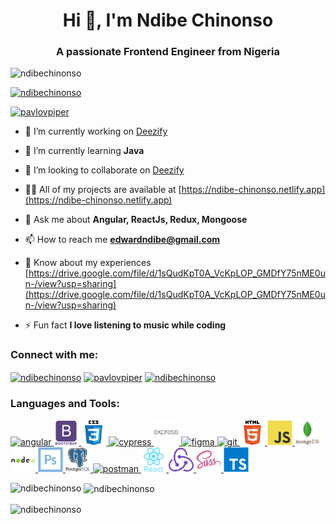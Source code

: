<h1 align="center">Hi 👋, I'm Ndibe Chinonso</h1>
<h3 align="center">A passionate Frontend Engineer from Nigeria</h3>

<p align="left"> <img src="https://komarev.com/ghpvc/?username=ndibechinonso&label=Profile%20views&color=0e75b6&style=flat" alt="ndibechinonso" /> </p>

<p align="left"> <a href="https://github.com/ryo-ma/github-profile-trophy"><img src="https://github-profile-trophy.vercel.app/?username=ndibechinonso" alt="ndibechinonso" /></a> </p>

<p align="left"> <a href="https://twitter.com/pavlovpiper" target="blank"><img src="https://img.shields.io/twitter/follow/pavlovpiper?logo=twitter&style=for-the-badge" alt="pavlovpiper" /></a> </p>

- 🔭 I’m currently working on [Deezify](https://github.com/Ndibechinonso/music-app)

- 🌱 I’m currently learning **Java**

- 👯 I’m looking to collaborate on [Deezify](https://github.com/Ndibechinonso/music-app)

- 👨‍💻 All of my projects are available at [https://ndibe-chinonso.netlify.app](https://ndibe-chinonso.netlify.app)

- 💬 Ask me about **Angular, ReactJs, Redux, Mongoose**

- 📫 How to reach me **edwardndibe@gmail.com**

- 📄 Know about my experiences [https://drive.google.com/file/d/1sQudKpT0A_VcKpLOP_GMDfY75nME0un-/view?usp=sharing](https://drive.google.com/file/d/1sQudKpT0A_VcKpLOP_GMDfY75nME0un-/view?usp=sharing)

- ⚡ Fun fact **I love listening to music while coding**

<h3 align="left">Connect with me:</h3>
<p align="left">
<a href="https://codepen.io/ndibechinonso" target="blank"><img align="center" src="https://raw.githubusercontent.com/rahuldkjain/github-profile-readme-generator/master/src/images/icons/Social/codepen.svg" alt="ndibechinonso" height="30" width="40" /></a>
<a href="https://twitter.com/pavlovpiper" target="blank"><img align="center" src="https://raw.githubusercontent.com/rahuldkjain/github-profile-readme-generator/master/src/images/icons/Social/twitter.svg" alt="pavlovpiper" height="30" width="40" /></a>
<a href="https://linkedin.com/in/ndibechinonso" target="blank"><img align="center" src="https://raw.githubusercontent.com/rahuldkjain/github-profile-readme-generator/master/src/images/icons/Social/linked-in-alt.svg" alt="ndibechinonso" height="30" width="40" /></a>
</p>

<h3 align="left">Languages and Tools:</h3>
<p align="left"> <a href="https://angular.io" target="_blank"> <img src="https://angular.io/assets/images/logos/angular/angular.svg" alt="angular" width="40" height="40"/> </a> <a href="https://getbootstrap.com" target="_blank"> <img src="https://raw.githubusercontent.com/devicons/devicon/master/icons/bootstrap/bootstrap-plain-wordmark.svg" alt="bootstrap" width="40" height="40"/> </a> <a href="https://www.w3schools.com/css/" target="_blank"> <img src="https://raw.githubusercontent.com/devicons/devicon/master/icons/css3/css3-original-wordmark.svg" alt="css3" width="40" height="40"/> </a> <a href="https://www.cypress.io" target="_blank"> <img src="https://raw.githubusercontent.com/simple-icons/simple-icons/6e46ec1fc23b60c8fd0d2f2ff46db82e16dbd75f/icons/cypress.svg" alt="cypress" width="40" height="40"/> </a> <a href="https://expressjs.com" target="_blank"> <img src="https://raw.githubusercontent.com/devicons/devicon/master/icons/express/express-original-wordmark.svg" alt="express" width="40" height="40"/> </a> <a href="https://www.figma.com/" target="_blank"> <img src="https://www.vectorlogo.zone/logos/figma/figma-icon.svg" alt="figma" width="40" height="40"/> </a> <a href="https://git-scm.com/" target="_blank"> <img src="https://www.vectorlogo.zone/logos/git-scm/git-scm-icon.svg" alt="git" width="40" height="40"/> </a> <a href="https://www.w3.org/html/" target="_blank"> <img src="https://raw.githubusercontent.com/devicons/devicon/master/icons/html5/html5-original-wordmark.svg" alt="html5" width="40" height="40"/> </a> <a href="https://developer.mozilla.org/en-US/docs/Web/JavaScript" target="_blank"> <img src="https://raw.githubusercontent.com/devicons/devicon/master/icons/javascript/javascript-original.svg" alt="javascript" width="40" height="40"/> </a> <a href="https://www.mongodb.com/" target="_blank"> <img src="https://raw.githubusercontent.com/devicons/devicon/master/icons/mongodb/mongodb-original-wordmark.svg" alt="mongodb" width="40" height="40"/> </a> <a href="https://nodejs.org" target="_blank"> <img src="https://raw.githubusercontent.com/devicons/devicon/master/icons/nodejs/nodejs-original-wordmark.svg" alt="nodejs" width="40" height="40"/> </a> <a href="https://www.photoshop.com/en" target="_blank"> <img src="https://raw.githubusercontent.com/devicons/devicon/master/icons/photoshop/photoshop-line.svg" alt="photoshop" width="40" height="40"/> </a> <a href="https://www.postgresql.org" target="_blank"> <img src="https://raw.githubusercontent.com/devicons/devicon/master/icons/postgresql/postgresql-original-wordmark.svg" alt="postgresql" width="40" height="40"/> </a> <a href="https://postman.com" target="_blank"> <img src="https://www.vectorlogo.zone/logos/getpostman/getpostman-icon.svg" alt="postman" width="40" height="40"/> </a> <a href="https://reactjs.org/" target="_blank"> <img src="https://raw.githubusercontent.com/devicons/devicon/master/icons/react/react-original-wordmark.svg" alt="react" width="40" height="40"/> </a> <a href="https://redux.js.org" target="_blank"> <img src="https://raw.githubusercontent.com/devicons/devicon/master/icons/redux/redux-original.svg" alt="redux" width="40" height="40"/> </a> <a href="https://sass-lang.com" target="_blank"> <img src="https://raw.githubusercontent.com/devicons/devicon/master/icons/sass/sass-original.svg" alt="sass" width="40" height="40"/> </a> <a href="https://www.typescriptlang.org/" target="_blank"> <img src="https://raw.githubusercontent.com/devicons/devicon/master/icons/typescript/typescript-original.svg" alt="typescript" width="40" height="40"/> </a> </p>

<p><img align="left" src="https://github-readme-stats.vercel.app/api/top-langs?username=ndibechinonso&show_icons=true&locale=en&layout=compact" alt="ndibechinonso" /></p>

<p>&nbsp;<img align="center" src="https://github-readme-stats.vercel.app/api?username=ndibechinonso&show_icons=true&locale=en" alt="ndibechinonso" /></p>

<p><img align="center" src="https://github-readme-streak-stats.herokuapp.com/?user=ndibechinonso&" alt="ndibechinonso" /></p>

